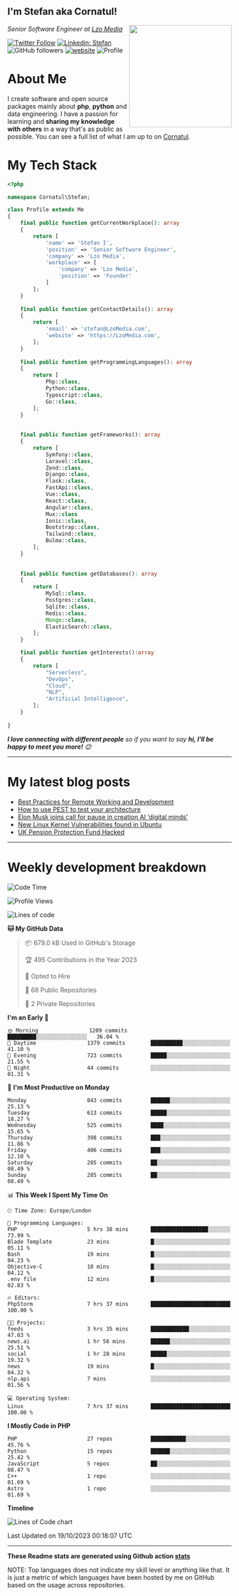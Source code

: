 <h2>I'm Stefan aka Cornatul! </h2>
<img align='right' src="https://i.giphy.com/media/YePKU8cVoIF3afvi8s/giphy.webp" width="230">
<p><em>Senior Software Engineer at <a href="https:/lzomedia.com/">Lzo Media
</a>
</em></p>

[![Twitter Follow](https://img.shields.io/twitter/follow/cornatul?label=Follow)](https://twitter.com/intent/follow?screen_name=cornatul)
[![Linkedin: Stefan](https://img.shields.io/badge/cornatul-blue?style=flat-square&logo=Linkedin&logoColor=white&link=https://www.linkedin.com/in/cornatul/)](https://www.linkedin.com/in/cornatul/)
![GitHub followers](https://img.shields.io/github/followers/cornatul?label=Follow&style=social)
[![website](https://img.shields.io/badge/Website-46a2f1.svg?&style=flat-square&logo=Google-Chrome&logoColor=white&link=https://cornatul.com/)](https://cornatul.com/)
![Profile](https://visitor-badge.glitch.me/badge?page_id=cornatul.cornatul)



# About Me
I create software and open source packages mainly about **php**, **python** and data engineering. 
I have a passion for learning and **sharing my knowledge with others** in a way that's as public as possible. 
You can see a full list of what I am up to on [Cornatul](https://lzomedia.com).


# My Tech Stack

```php
<?php

namespace Cornatul\Stefan;

class Profile extends Me
{
    final public function getCurrentWorkplace(): array
    {
        return [
            'name' => 'Stefan I',
            'position' => 'Senior Software Engineer',
            'company' => 'Lzo Media',
            'workplace' => [
                'company' => 'Lzo Media',
                'position' => 'Founder'         
            ]
        ];
    }
    
    final public function getContactDetails(): array
    {
        return [
            'email' => 'stefan@LzoMedia.com',
            'website' => 'https://LzoMedia.com',
        ];
    }
    
    final public function getProgrammingLanguages(): array
    {
        return [
            Php::class,
            Python::class,
            Typescript::class,
            Go::class,
        ];
    }
    
    
    final public function getFrameworks(): array
    {
        return [
            Symfony::class,
            Laravel::class,
            Zend::class,
            Django::class,
            Flask::class,
            FastApi::class,
            Vue::class,
            React::class,
            Angular::class,
            Mux::class
            Ionic::class,
            Bootstrap::class,
            Tailwind::class,
            Bulma::class,
        ];
    }
    
    
    final public function getDatabases(): array
    {
        return [
            MySql::class,
            Postgres::class,
            Sqlite::class,
            Redis::class,
            Mongo::class,
            ElasticSearch::class,
        ];
    }

    final public function getInterests():array
    {
        return [
            "Serverless",
            "DevOps",
            "Cloud",
            "NLP",
            "Artificial Intelligence",
        ];
    }
   
}
```
 <em><b>I love connecting with different people</b> so if you want to say <b>hi, I'll be happy to meet you more!</b> 😊</em>

---
# My latest blog posts
<!-- BLOG-POST-LIST:START -->
- [Best Practices for Remote Working and Development](https://lzomedia.com/best-practices-for-remote-working-and-development/)
- [How to use PEST to test your architecture](https://lzomedia.com/how-to-use-pest-to-test-your-architecture/)
- [Elon Musk joins call for pause in creation  AI ‘digital minds’](https://lzomedia.com/elon-musk-joins-call-for-pause-in-creation-ai-digital-minds/)
- [New Linux Kernel Vulnerabilities found in Ubuntu](https://lzomedia.com/linux-kernel-vulnerabilities-in-ubuntu/)
- [UK Pension Protection Fund Hacked](https://lzomedia.com/uk-pension-protection-fund-hacked/)
<!-- BLOG-POST-LIST:END -->

---
# Weekly development breakdown
<!--START_SECTION:waka-->
![Code Time](http://img.shields.io/badge/Code%20Time-283%20hrs%2046%20mins-blue)

![Profile Views](http://img.shields.io/badge/Profile%20Views-0-blue)

![Lines of code](https://img.shields.io/badge/From%20Hello%20World%20I%27ve%20Written-17.0%20million%20lines%20of%20code-blue)

**🐱 My GitHub Data** 

> 📦 679.0 kB Used in GitHub's Storage 
 > 
> 🏆 495 Contributions in the Year 2023
 > 
> 💼 Opted to Hire
 > 
> 📜 68 Public Repositories 
 > 
> 🔑 2 Private Repositories 
 > 
**I'm an Early 🐤** 

```text
🌞 Morning                1209 commits        █████████░░░░░░░░░░░░░░░░   36.04 % 
🌆 Daytime                1379 commits        ██████████░░░░░░░░░░░░░░░   41.10 % 
🌃 Evening                723 commits         █████░░░░░░░░░░░░░░░░░░░░   21.55 % 
🌙 Night                  44 commits          ░░░░░░░░░░░░░░░░░░░░░░░░░   01.31 % 
```
📅 **I'm Most Productive on Monday** 

```text
Monday                   843 commits         ██████░░░░░░░░░░░░░░░░░░░   25.13 % 
Tuesday                  613 commits         █████░░░░░░░░░░░░░░░░░░░░   18.27 % 
Wednesday                525 commits         ████░░░░░░░░░░░░░░░░░░░░░   15.65 % 
Thursday                 398 commits         ███░░░░░░░░░░░░░░░░░░░░░░   11.86 % 
Friday                   406 commits         ███░░░░░░░░░░░░░░░░░░░░░░   12.10 % 
Saturday                 285 commits         ██░░░░░░░░░░░░░░░░░░░░░░░   08.49 % 
Sunday                   285 commits         ██░░░░░░░░░░░░░░░░░░░░░░░   08.49 % 
```


📊 **This Week I Spent My Time On** 

```text
🕑︎ Time Zone: Europe/London

💬 Programming Languages: 
PHP                      5 hrs 38 mins       ██████████████████░░░░░░░   73.99 % 
Blade Template           23 mins             █░░░░░░░░░░░░░░░░░░░░░░░░   05.11 % 
Bash                     19 mins             █░░░░░░░░░░░░░░░░░░░░░░░░   04.23 % 
Objective-C              18 mins             █░░░░░░░░░░░░░░░░░░░░░░░░   04.12 % 
.env file                12 mins             █░░░░░░░░░░░░░░░░░░░░░░░░   02.83 % 

🔥 Editors: 
PhpStorm                 7 hrs 37 mins       █████████████████████████   100.00 % 

🐱‍💻 Projects: 
feeds                    3 hrs 35 mins       ████████████░░░░░░░░░░░░░   47.03 % 
news.ai                  1 hr 56 mins        ██████░░░░░░░░░░░░░░░░░░░   25.51 % 
social                   1 hr 28 mins        █████░░░░░░░░░░░░░░░░░░░░   19.32 % 
news                     19 mins             █░░░░░░░░░░░░░░░░░░░░░░░░   04.32 % 
nlp.api                  7 mins              ░░░░░░░░░░░░░░░░░░░░░░░░░   01.56 % 

💻 Operating System: 
Linux                    7 hrs 37 mins       █████████████████████████   100.00 % 
```

**I Mostly Code in PHP** 

```text
PHP                      27 repos            ███████████░░░░░░░░░░░░░░   45.76 % 
Python                   15 repos            ██████░░░░░░░░░░░░░░░░░░░   25.42 % 
JavaScript               5 repos             ██░░░░░░░░░░░░░░░░░░░░░░░   08.47 % 
C++                      1 repo              ░░░░░░░░░░░░░░░░░░░░░░░░░   01.69 % 
Astro                    1 repo              ░░░░░░░░░░░░░░░░░░░░░░░░░   01.69 % 
```



**Timeline**

![Lines of Code chart](https://raw.githubusercontent.com/Cornatul/Cornatul/master/assets/bar_graph.png)


 Last Updated on 19/10/2023 00:18:07 UTC
<!--END_SECTION:waka-->


---


**These Readme stats are generated using Github action [stats](https://github.com/cornatul/stats)**

NOTE: Top languages does not indicate my skill level or anything like that. 
It is just a metric of which languages have been hosted by me on GitHub based on the usage across repositories. 
